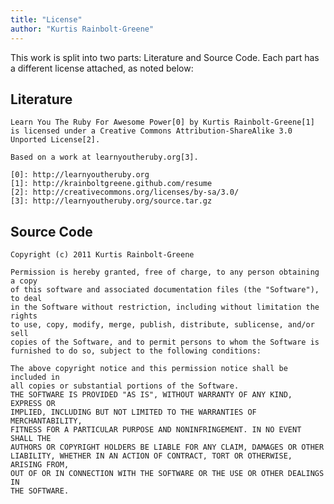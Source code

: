 ```yaml
---
title: "License"
author: "Kurtis Rainbolt-Greene"
---
```



This work is split into two parts: Literature and Source Code.
Each part has a different license attached, as noted below:


Literature
----------

    Learn You The Ruby For Awesome Power[0] by Kurtis Rainbolt-Greene[1] is licensed under a Creative Commons Attribution-ShareAlike 3.0 Unported License[2].

    Based on a work at learnyoutheruby.org[3].

    [0]: http://learnyoutheruby.org
    [1]: http://krainboltgreene.github.com/resume
    [2]: http://creativecommons.org/licenses/by-sa/3.0/
    [3]: http://learnyoutheruby.org/source.tar.gz


Source Code
-----------

    Copyright (c) 2011 Kurtis Rainbolt-Greene

    Permission is hereby granted, free of charge, to any person obtaining a copy
    of this software and associated documentation files (the "Software"), to deal
    in the Software without restriction, including without limitation the rights
    to use, copy, modify, merge, publish, distribute, sublicense, and/or sell
    copies of the Software, and to permit persons to whom the Software is
    furnished to do so, subject to the following conditions:

    The above copyright notice and this permission notice shall be included in
    all copies or substantial portions of the Software.
    THE SOFTWARE IS PROVIDED "AS IS", WITHOUT WARRANTY OF ANY KIND, EXPRESS OR
    IMPLIED, INCLUDING BUT NOT LIMITED TO THE WARRANTIES OF MERCHANTABILITY,
    FITNESS FOR A PARTICULAR PURPOSE AND NONINFRINGEMENT. IN NO EVENT SHALL THE
    AUTHORS OR COPYRIGHT HOLDERS BE LIABLE FOR ANY CLAIM, DAMAGES OR OTHER
    LIABILITY, WHETHER IN AN ACTION OF CONTRACT, TORT OR OTHERWISE, ARISING FROM,
    OUT OF OR IN CONNECTION WITH THE SOFTWARE OR THE USE OR OTHER DEALINGS IN
    THE SOFTWARE.